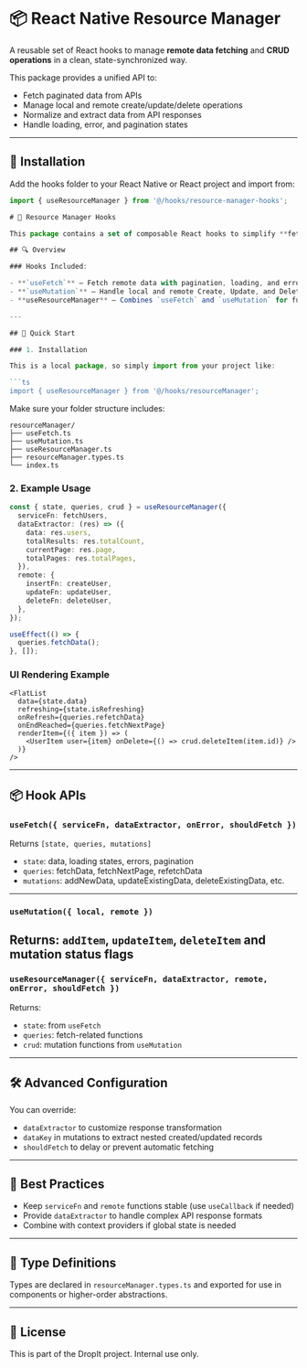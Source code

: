 # 📦 React Native Resource Manager

A reusable set of React hooks to manage **remote data fetching** and **CRUD operations** in a clean, state-synchronized way.

This package provides a unified API to:
- Fetch paginated data from APIs
- Manage local and remote create/update/delete operations
- Normalize and extract data from API responses
- Handle loading, error, and pagination states

---

## 🚀 Installation

Add the hooks folder to your React Native or React project and import from:

```ts
import { useResourceManager } from '@/hooks/resource-manager-hooks';

# 🧰 Resource Manager Hooks

This package contains a set of composable React hooks to simplify **fetching**, **mutation**, and **state management** of remote resources. It enables consistent and reusable handling of async data interactions in React (and React Native) apps.

## 🔍 Overview

### Hooks Included:

- **`useFetch`** – Fetch remote data with pagination, loading, and error state management
- **`useMutation`** – Handle local and remote Create, Update, and Delete operations
- **useResourceManager** – Combines `useFetch` and `useMutation` for full data lifecycle management

---

## 🚀 Quick Start

### 1. Installation

This is a local package, so simply import from your project like:

```ts
import { useResourceManager } from '@/hooks/resourceManager';
```

Make sure your folder structure includes:

```
resourceManager/
├── useFetch.ts
├── useMutation.ts
├── useResourceManager.ts
├── resourceManager.types.ts
└── index.ts
```

### 2. Example Usage

```ts
const { state, queries, crud } = useResourceManager({
  serviceFn: fetchUsers,
  dataExtractor: (res) => ({
    data: res.users,
    totalResults: res.totalCount,
    currentPage: res.page,
    totalPages: res.totalPages,
  }),
  remote: {
    insertFn: createUser,
    updateFn: updateUser,
    deleteFn: deleteUser,
  },
});

useEffect(() => {
  queries.fetchData();
}, []);
```

### UI Rendering Example

```tsx
<FlatList
  data={state.data}
  refreshing={state.isRefreshing}
  onRefresh={queries.refetchData}
  onEndReached={queries.fetchNextPage}
  renderItem={({ item }) => (
    <UserItem user={item} onDelete={() => crud.deleteItem(item.id)} />
  )}
/>
```
---

## 📦 Hook APIs

### `useFetch({ serviceFn, dataExtractor, onError, shouldFetch })`

Returns `[state, queries, mutations]`

- `state`: data, loading states, errors, pagination
- `queries`: fetchData, fetchNextPage, refetchData
- `mutations`: addNewData, updateExistingData, deleteExistingData, etc.
---

### `useMutation({ local, remote })`

Returns: `addItem`, `updateItem`, `deleteItem` and mutation status flags
---

### `useResourceManager({ serviceFn, dataExtractor, remote, onError, shouldFetch })`

Returns:
- `state`: from `useFetch`
- `queries`: fetch-related functions
- `crud`: mutation functions from `useMutation`
---

## 🛠 Advanced Configuration

You can override:

- `dataExtractor` to customize response transformation
- `dataKey` in mutations to extract nested created/updated records
- `shouldFetch` to delay or prevent automatic fetching
---

## 🧼 Best Practices

- Keep `serviceFn` and `remote` functions stable (use `useCallback` if needed)
- Provide `dataExtractor` to handle complex API response formats
- Combine with context providers if global state is needed

---

## 📁 Type Definitions

Types are declared in `resourceManager.types.ts` and exported for use in components or higher-order abstractions.

---

## 📃 License

This is part of the DropIt project. Internal use only.
